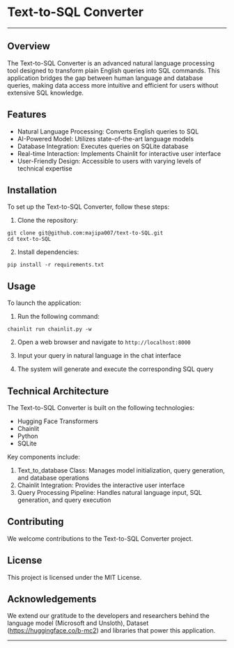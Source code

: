 # Text-to-SQL Converter

---

## Overview

The Text-to-SQL Converter is an advanced natural language processing tool designed to transform plain English queries into SQL commands. This application bridges the gap between human language and database queries, making data access more intuitive and efficient for users without extensive SQL knowledge.

## Features

- Natural Language Processing: Converts English queries to SQL
- AI-Powered Model: Utilizes state-of-the-art language models
- Database Integration: Executes queries on SQLite database
- Real-time Interaction: Implements Chainlit for interactive user interface
- User-Friendly Design: Accessible to users with varying levels of technical expertise

## Installation

To set up the Text-to-SQL Converter, follow these steps:

1. Clone the repository:
```commandline
git clone git@github.com:majipa007/text-to-SQL.git
cd text-to-SQL
```


2. Install dependencies:
```commandline
pip install -r requirements.txt
```

## Usage

To launch the application:

1. Run the following command:
```commandline
chainlit run chainlit.py -w
```
2. Open a web browser and navigate to `http://localhost:8000`

3. Input your query in natural language in the chat interface

4. The system will generate and execute the corresponding SQL query

## Technical Architecture

The Text-to-SQL Converter is built on the following technologies:

- Hugging Face Transformers
- Chainlit
- Python
- SQLite

Key components include:

1. Text_to_database Class: Manages model initialization, query generation, and database operations
2. Chainlit Integration: Provides the interactive user interface
3. Query Processing Pipeline: Handles natural language input, SQL generation, and query execution

## Contributing

We welcome contributions to the Text-to-SQL Converter project.

## License

This project is licensed under the MIT License.

## Acknowledgements

We extend our gratitude to the developers and researchers behind the language model (Microsoft and Unsloth), Dataset (https://huggingface.co/b-mc2) and libraries that power this application.

---

